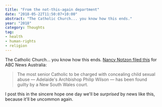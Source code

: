 ```yaml
---
title: "From the not‐this‐again department"
date: "2018-05-22T11:50:07+10:00"
abstract: "The Catholic Church... you know how this ends."
year: "2018"
category: Thoughts
tag:
- health
- human-rights
- religion
---
```

The Catholic Church... you know how this ends. [Nancy Notzon filed this] for ABC News Australia:

> The most senior Catholic to be charged with concealing child sexual abuse — Adelaide's Archbishop Philip Wilson — has been found guilty by a New South Wales court.

I post this in the sincere hope one day we'll be *surprised* by news like this, because it'll be uncommon again.

[Nancy Notzon filed this]: http://www.abc.net.au/news/2018-05-22/adelaide-archbishop-found-guilty-of-concealing-child-abuse/9783612
[Steven Fry and Hitch's stance]: https://www.youtube.com/watch?v=1SJ6AV31MxA
